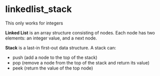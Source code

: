 # linkedlist_stack

This only works for integers

**Linked List** is an array structure consisting of nodes. Each node has two elements: an integer value, and a next node.

**Stack** is a last-in first-out data structure.  A stack can:
- push (add a node to the top of the stack)
- pop (remove a node from the top of the stack and return its value)
- peek (return the value of the top node)
